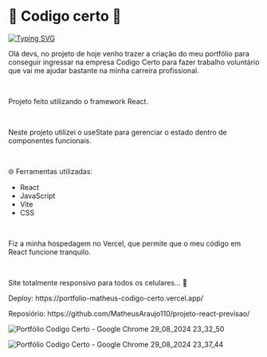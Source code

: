 # 🔴 Codigo certo 🔴

[![Typing SVG](https://readme-typing-svg.demolab.com?font=Fira+Code&weight=600&size=30&pause=900&color=e53939&multiline=true&repeat=false&width=550&height=70&lines=Dev+Front+End+Matheus+Araujo)](https://git.io/typing-svg)

<p>Olá devs, no projeto de hoje venho trazer a criação do meu portfólio para conseguir ingressar na empresa Codigo Certo para fazer trabalho voluntário que vai me ajudar bastante na minha carreira profissional.</p>

<br>
<p>Projeto feito utilizando o framework React. <p>
<br>
<p>Neste projeto utilizei o useState para gerenciar o estado dentro de componentes funcionais.</p>
<br>
<p>
🌐 Ferramentas utilizadas:
  
- React
- JavaScript
- Vite
- CSS
<br>
<p>Fiz a minha hospedagem no Vercel, que permite que o meu código em React funcione tranquilo.</p>
<br>
<p>Site totalmente responsivo para todos os celulares... 📱</p>

<p>Deploy: https://portfolio-matheus-codigo-certo.vercel.app/</p>
<p>Reposiório: https://github.com/MatheusAraujo110/projeto-react-previsao/

![Portfólio Codigo Certo - Google Chrome 29_08_2024 23_32_50](https://github.com/user-attachments/assets/e3572aed-72de-4426-a73f-673004beac71)

![Portfólio Codigo Certo - Google Chrome 29_08_2024 23_37_44](https://github.com/user-attachments/assets/955f3070-6f02-4c44-8a92-883bd29a9979)
